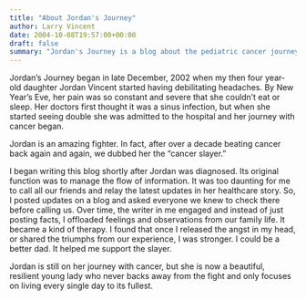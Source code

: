 ```yaml
---
title: "About Jordan's Journey"
author: Larry Vincent
date: 2004-10-08T19:57:00+00:00
draft: false
summary: "Jordan's Journey is a blog about the pediatric cancer journey of Jordan Vincent, written by her father."
---
```


Jordan’s Journey began in late December, 2002 when my then four year-old daughter Jordan Vincent started having debilitating headaches. By New Year’s Eve, her pain was so constant and severe that she couldn’t eat or sleep. Her doctors first thought it was a sinus infection, but when she started seeing double she was admitted to the hospital and her journey with cancer began.

Jordan is an amazing fighter. In fact, after over a decade beating cancer back again and again, we dubbed her the “cancer slayer.”

I began writing this blog shortly after Jordan was diagnosed. Its original function was to manage the flow of information. It was too daunting for me to call all our friends and relay the latest updates in her healthcare story. So, I posted updates on a blog and asked everyone we knew to check there before calling us. Over time, the writer in me engaged and instead of just posting facts, I offloaded feelings and observations from our family life. It became a kind of therapy. I found that once I released the angst in my head, or shared the triumphs from our experience, I was stronger. I could be a better dad. It helped me support the slayer.

Jordan is still on her journey with cancer, but she is now a beautiful, resilient young lady who never backs away from the fight and only focuses on living every single day to its fullest.